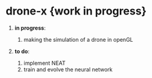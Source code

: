 # drone-x {work in progress}

1. **in progress**:
	1. making the simulation of a drone in openGL

2. **to do**:
	1. implement NEAT 
	2. train and evolve the neural network
